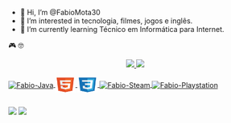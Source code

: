 - 👋 Hi, I’m @FabioMota30
- 👀 I’m interested in tecnologia, filmes, jogos e inglês.
- 🌱 I’m currently learning Técnico em Informática para Internet.

🎮
🤓


<div align="center">
  <a href="https://github.com/FabioMota30">
  <img height="180em" src="https://github-readme-stats.vercel.app/api?username=FabioMota30&show_icons=true&theme=moltack&include_all_commits=true&count_private=true"/>
  <img height="180em" src="https://github-readme-stats.vercel.app/api/top-langs/?username=FabioMota30&layout=compact&langs_count=7&theme=moltack"/>
</div>
  
  <div style="display: inline_block"><br>
  <img align="center" alt="Fabio-Java" height="30" width="40" src="https://img.shields.io/badge/Java-ED8B00?style=for-the-badge&logo=java&logoColor=white">
  <img align="center" alt="Fabio-HTML" height="30" width="40" src="https://raw.githubusercontent.com/devicons/devicon/master/icons/html5/html5-original.svg">
  <img align="center" alt="Fabio-CSS" height="30" width="40" src="https://raw.githubusercontent.com/devicons/devicon/master/icons/css3/css3-original.svg">
  <img align="center" alt="Fabio-Steam" height="30" width="40" src="https://img.shields.io/badge/Steam-000000?style=for-the-badge&logo=steam&logoColor=white">
  <img align="center" alt="Fabio-Playstation" height="30" width="40" src="https://img.shields.io/badge/PlayStation-003791?style=for-the-badge&logo=playstation&logoColor=white">
  
  
</div>
  
   ##
 
<div> 
  <a href="https://www.facebook.com/fabio.mota.56" target="_blank"><img src="https://img.shields.io/badge/Facebook-1877F2?style=for-the-badge&logo=facebook&logoColor=white" target="_blank"></a>
  <a href="https://www.linkedin.com/in/fabio-mota-2415a3231/" target="_blank"><img src="https://img.shields.io/badge/LinkedIn-0077B5?style=for-the-badge&logo=linkedin&logoColor=white" target="_blank"></a>
 </div>
  
  
 	

<!---
FabioMota30/FabioMota30 is a ✨ special ✨ repository because its `README.md` (this file) appears on your GitHub profile.
You can click the Preview link to take a look at your changes.
--->
